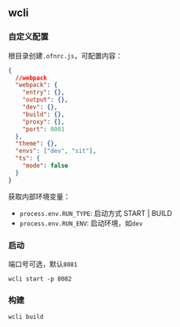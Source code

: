 ## wcli

### 自定义配置

根目录创建`.ofnrc.js`，可配置内容：

```json
{
  //webpack
  "webpack": {
    "entry": {},
    "output": {},
    "dev": {},
    "build": {},
    "proxy": {},
    "port": 8081
  },
  "theme": {},
  "envs": ["dev", "sit"],
  "ts": {
    "mode": false
  }
}
```

获取内部环境变量：

- `process.env.RUN_TYPE`: 启动方式 START | BUILD
- `process.env.RUN_ENV`: 启动环境，如`dev`

### 启动

端口号可选，默认`8081`

```
wcli start -p 8082
```

### 构建

```
wcli build
```
